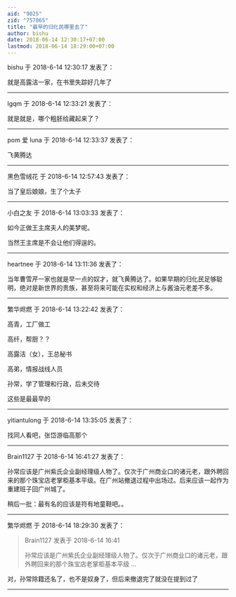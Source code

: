 ```yaml
---
aid: "9025"
zid: "757865"
title: "最早的归化民哪里去了"
author: bishu
date: 2018-06-14 12:30:17+07:00
lastmod: 2018-06-14 18:29:00+07:00
---
```


bishu 于 2018-6-14 12:30:17 发表了：

就是高露洁一家，在书里失踪好几年了

---

lgqm 于 2018-6-14 12:33:21 发表了：

就是就是，哪个粗胚给藏起来了？

---

pom 爱 luna 于 2018-6-14 12:33:37 发表了：

飞黄腾达

---

黑色雪绒花 于 2018-6-14 12:57:43 发表了：

当了皇后娘娘，生了个太子

---

小白之友 于 2018-6-14 13:03:33 发表了：

如今正做王主席夫人的美梦呢。

当然王主席是不会让他们得逞的。

---

heartnee 于 2018-6-14 13:11:36 发表了：

当年曹雪芹一家也就是早一点的奴才，就飞黄腾达了。如果早期的归化民足够聪明，绝对是新世界的贵族，甚至将来可能在实权和经济上与酱油元老差不多。

---

繁华烬燃 于 2018-6-14 13:22:42 发表了：

高青，工厂做工

高纤，帮厨？？

高露洁（女），王总秘书

高弟，情报战线人员

孙常，学了管理和行政，后未交待

这些是最最早的

---

yitiantulong 于 2018-6-14 13:35:05 发表了：

找同人看吧，张岱游临高那个

---

Brain1127 于 2018-6-14 16:41:27 发表了：

孙常应该是广州紫氏企业副经理级人物了。仅次于广州商业口的诸元老，跟外聘回来的那个珠宝店老掌柜基本平级。在广州站撤退过程中出场过。后来应该一起作为重建班子回广州城了。

稍后一批：最有名的应该是符有地童鞋吧。。

---

繁华烬燃 于 2018-6-14 18:29:30 发表了：

> Brain1127 发表于 2018-6-14 16:41
>
> 孙常应该是广州紫氏企业副经理级人物了。仅次于广州商业口的诸元老，跟外聘回来的那个珠宝店老掌柜基本平级 ...

对，孙常除籍还名了，也不是奴身了，但后来撤退完了就没在提到过了

---
